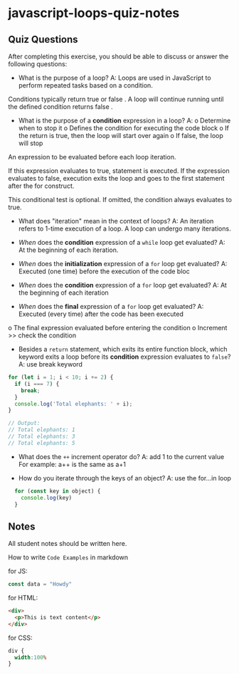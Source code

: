 # javascript-loops-quiz-notes

## Quiz Questions

After completing this exercise, you should be able to discuss or answer the following questions:

- What is the purpose of a loop?
A: Loops are used in JavaScript to perform repeated tasks based on a condition.

Conditions typically return true or false . A loop will continue running until the defined condition returns false .

- What is the purpose of a **condition** expression in a loop?
A:
o	Determine when to stop it
o	Defines the condition for executing the code block
o	If the return is true, then the loop will start over again
o	If false, the loop will stop

An expression to be evaluated before each loop iteration.

If this expression evaluates to true, statement is executed. If the expression evaluates to false, execution exits the loop and goes to the first statement after the for construct.

This conditional test is optional. If omitted, the condition always evaluates to true.

- What does "iteration" mean in the context of loops?
A: An iteration refers to 1-time execution of a loop.
A loop can undergo many iterations.

- _When_ does the **condition** expression of a `while` loop get evaluated?
A: At the beginning of each iteration.

- _When_ does the **initialization** expression of a `for` loop get evaluated?
A: Executed (one time) before the execution of the code bloc

- _When_ does the **condition** expression of a `for` loop get evaluated?
A: At the beginning of each iteration

- _When_ does the **final** expression of a `for` loop get evaluated?
A: Executed (every time) after the code has been executed

o	The final expression evaluated before entering the condition
o	Increment >> check the condition

- Besides a `return` statement, which exits its entire function block, which keyword exits a loop before its **condition** expression evaluates to `false`?
A: use break keyword
```javascript
for (let i = 1; i < 10; i += 2) {
  if (i === 7) {
    break;
  }
  console.log('Total elephants: ' + i);
}

// Output:
// Total elephants: 1
// Total elephants: 3
// Total elephants: 5
```

- What does the `++` increment operator do?
A: add 1 to the current value
For example: a++ is the same as a+1

- How do you iterate through the keys of an object?
A: use the for...in loop

```javascript
  for (const key in object) {
    console.log(key)
  }
```


## Notes

All student notes should be written here.


How to write `Code Examples` in markdown

for JS:
```javascript
const data = "Howdy"
```

for HTML:
```html
<div>
  <p>This is text content</p>
</div>
```

for CSS:
```css
div {
  width:100%
}
```
